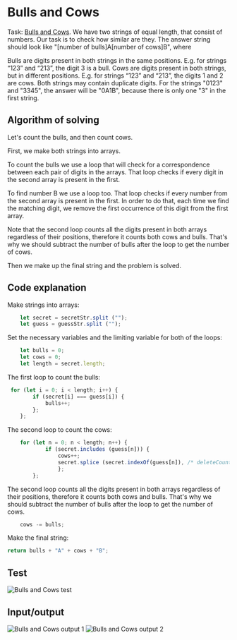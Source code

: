 # Bulls and Cows
Task: [Bulls and Cows](https://leetcode.com/problems/bulls-and-cows/).
We have two strings of equal length, that consist of numbers. Our task is to check how similar are they. 
The answer string should look like "[number of bulls]A[number of cows]B", where

Bulls are digits present in both strings in the same positions.  E.g. for strings “123” and “213”, the digit 3 is a bull.
Cows are digits present in both strings, but in different positions. E.g. for strings “123” and “213”, the digits 1 and 2 are cows.
Both strings may contain duplicate digits. For the strings "0123" and "3345", the answer will be "0A1B", because there is only one "3" in the first string.

## Algorithm of solving

Let's count the bulls, and then count cows.  

First, we make both strings into arrays.

To count the bulls we use a loop that will check for a correspondence between each pair of digits in the arrays. That loop checks if every digit in the second array is present in the first.

To find number B we use a loop too. That loop checks if every number from the second array is present in the first. 
In order to do that, each time we find the matching digit, we remove the first occurrence of this digit from the first array.

Note that the second loop counts all the digits present in both arrays regardless of their positions, therefore it counts both cows and bulls. That's why we should subtract the number of bulls after the loop to get the number of cows.

Then we make up the final string and the problem is solved.


## Code explanation

Make strings into arrays:
```javascript
    let secret = secretStr.split ("");
    let guess = guessStr.split ("");
```

Set the necessary variables and the limiting variable for both of the loops:
```javascript
    let bulls = 0;
    let cows = 0;
    let length = secret.length; 
```

The first loop to count the bulls:
```javascript
 for (let i = 0; i < length; i++) {
        if (secret[i] === guess[i]) {
            bulls++;
        };
    }; 
```
The second loop to count the cows:
```javascript
    for (let n = 0; n < length; n++) {
            if (secret.includes (guess[n])) {
                cows++;
                secret.splice (secret.indexOf(guess[n]), /* deleteCount= */ 1);
                };
        };
```
The second loop counts all the digits present in both arrays regardless of their positions, 
therefore it counts both cows and bulls. That's why we should subtract the number of bulls after the loop 
to get the number of cows.

```javascript
    cows -= bulls;
```
Make the final string:
```javascript
return bulls + "A" + cows + "B";
```
## Test
![Bulls and Cows test](https://github.com/alisa-rogers/solved-leetcode-problems/blob/master/bulls%20and%20cows/bulls%20and%20cows%20test.PNG)
## Input/output
![Bulls and Cows output 1](https://github.com/alisa-rogers/solved-leetcode-problems/blob/master/bulls%20and%20cows/bulls%20and%20cows%20output%201.PNG)
![Bulls and Cows output 2](https://github.com/alisa-rogers/solved-leetcode-problems/blob/master/bulls%20and%20cows/bulls%20and%20cows%20output%202.PNG)
